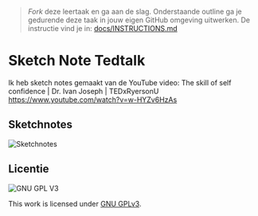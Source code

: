 > _Fork_ deze leertaak en ga aan de slag. Onderstaande outline ga je gedurende deze taak in jouw eigen GitHub omgeving uitwerken. De instructie vind je in: [docs/INSTRUCTIONS.md](docs/INSTRUCTIONS.md)

# Sketch Note Tedtalk
<!-- Geef je opdracht een titel en schrijf in één zin wat het is -->
Ik heb sketch notes gemaakt van de YouTube video: The skill of self confidence | Dr. Ivan Joseph | TEDxRyersonU
https://www.youtube.com/watch?v=w-HYZv6HzAs

## Sketchnotes
<!-- Toon je gemaakte Sketchnotes en geef je plaatje een korte beschrijving -->
![Sketchnotes](https://raw.githubusercontent.com/M4TThys123/fix-the-flow-sketchnote/main/Sketchnote.png)

## Licentie

![GNU GPL V3](https://www.gnu.org/graphics/gplv3-127x51.png)

This work is licensed under [GNU GPLv3](./LICENSE).
